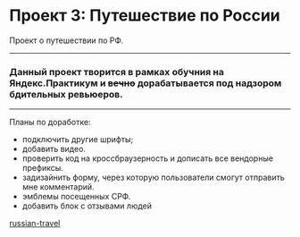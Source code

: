# Проект 3: Путешествие по России

Проект о путешествии по РФ. 
____
### Данный проект творится в рамках обучния на Яндекс.Практикум и ~~вечно~~ дорабатывается под надзором бдительных ревьюеров. 
___

Планы по доработке: 
* подключить другие шрифты;
* добавить видео.
* проверить код на кроссбраузерность и дописать все вендорные префиксы.
* задизайнить форму, через которую пользователи смогут отправить мне комментарий.
* эмблемы посещенных СРФ.
* добавить блок с отзывами людей

[russian-travel](https://mirovozzrenie.github.io/russian-travel/)